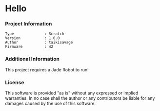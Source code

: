 Hello
================



### Project Information
```
Type              : Scratch
Version           : 1.0.0
Author            : taikisavage
Firmware          : 42
```

### Additional Information
This project requires a Jade Robot to run!

### License
This software is provided "as is" without any expressed or implied warranties.  In no case shall the author or any contributors be liable for any damages caused by the use of this software.

